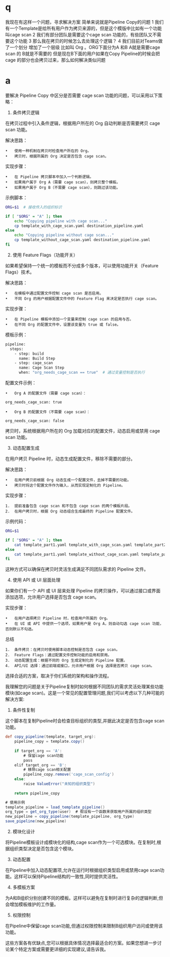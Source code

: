 # q 
我现在有这样一个问题，寻求解决方案
简单来说就是Pipeline Copy的问题
1 我们有一个Template是给所有用户作为拷贝来源的，但是这个模版中比如有一个功能叫cage scan
2 我们有部分团队是需要这个cage scan 功能的，有些团队又不需要这个功能
3 那么我在拷贝的时候怎么去处理这个逻辑？
4 我们目前对Teams做了一个划分 增加了一个层级 比如叫 Org 。ORG下面分为A 和B 
A就是需要cage scan 的 B就是不需要的
但是现在B下面的用户如果在Copy Pipeline的时候会把cage 的部分也会拷贝过来，那么如何解决类似问题
# a
要解决 Pipeline Copy 中区分是否需要 cage scan 功能的问题，可以采用以下策略：

1. 条件拷贝逻辑

在拷贝过程中引入条件逻辑，根据用户所在的 Org 自动判断是否需要拷贝 cage scan 功能。

解决思路：

	•	使用一种机制在拷贝时检查用户所在的 Org。
	•	拷贝时，根据所属的 Org 决定是否包含 cage scan。

实现步骤：

	•	在 Pipeline 拷贝脚本中加入一个判断逻辑。
	•	如果用户属于 Org A（需要 cage scan），则拷贝整个模板。
	•	如果用户属于 Org B（不需要 cage scan），则跳过该功能。

示例脚本：
```bash
ORG=$1  # 接收传入的组织标识

if [ "$ORG" = "A" ]; then
    echo "Copying pipeline with cage scan..."
    cp template_with_cage_scan.yaml destination_pipeline.yaml
else
    echo "Copying pipeline without cage scan..."
    cp template_without_cage_scan.yaml destination_pipeline.yaml
fi
```
2. 使用 Feature Flags（功能开关）

如果希望保持一个统一的模板而不分成多个版本，可以使用功能开关（Feature Flags）技术。

解决思路：

	•	在模板中通过配置文件控制 cage scan 是否启用。
	•	不同 Org 的用户根据配置文件中的 Feature Flag 来决定是否执行 cage scan。

实现步骤：

	•	在 Pipeline 模板中添加一个变量来控制 cage scan 的启用与否。
	•	在不同 Org 的配置文件中，设置该变量为 true 或 false。

模板示例：
```bash
pipeline:
  steps:
    - step: build
      name: Build Step
    - step: cage_scan
      name: Cage Scan Step
      when: "org_needs_cage_scan == true"  # 通过变量控制是否执行
```
配置文件示例：

	•	Org A 的配置文件（需要 cage scan）：
```
org_needs_cage_scan: true
```

	•	Org B 的配置文件（不需要 cage scan）：
```
org_needs_cage_scan: false
```


拷贝时，系统根据用户所在的 Org 加载对应的配置文件，动态启用或禁用 cage scan 功能。

3. 动态配置生成

在用户拷贝 Pipeline 时，动态生成配置文件，移除不需要的部分。

解决思路：

	•	在用户拷贝前根据 Org 动态生成一个配置文件，去掉不需要的功能。
	•	拷贝时将这个配置文件作为输入，从而实现定制化的 Pipeline。

实现步骤：

	1.	提前准备包含 cage scan 和不包含 cage scan 的两个模板片段。
	2.	在用户拷贝时，根据 Org 动态组合生成最终的 Pipeline 配置文件。

示例代码：
```bash
ORG=$1

if [ "$ORG" = "A" ]; then
    cat template_part1.yaml template_with_cage_scan.yaml template_part2.yaml > final_pipeline.yaml
else
    cat template_part1.yaml template_without_cage_scan.yaml template_part2.yaml > final_pipeline.yaml
fi
```
这种方式可以确保在拷贝时灵活生成满足不同团队需求的 Pipeline 文件。

4. 使用 API 或 UI 层面处理

如果你们有一个 API 或 UI 层来处理 Pipeline 的拷贝操作，可以通过接口或界面添加选项，允许用户选择是否包含 cage scan。

实现步骤：

	•	在用户选择拷贝 Pipeline 时，检查用户所属的 Org。
	•	在 UI 或 API 中提供一个选项，如果用户是 Org A，则自动勾选 cage scan 功能，否则默认不勾选。

总结

	1.	条件拷贝：在拷贝时使用脚本动态控制是否包含 cage scan。
	2.	Feature Flags：通过配置文件控制功能的启用和禁用。
	3.	动态配置生成：根据不同的 Org 生成定制化的 Pipeline 配置。
	4.	API/UI 选择：通过前端或接口，允许用户根据 Org 选择是否拷贝 cage scan。

选择合适的方案，取决于你们系统的架构和操作流程。

我理解您的问题是关于Pipeline复制时如何根据不同团队的需求灵活处理某些功能模块(如cage scan)。这是一个常见的配置管理问题,我们可以考虑以下几种可能的解决方案:

1. 条件性复制​​​​​​​​​​​​​​​​

这个脚本在复制Pipeline时会检查目标组织的类型,并据此决定是否包含cage scan功能。

```groovy
def copy_pipeline(template, target_org):
    pipeline_copy = template.copy()
    
    if target_org == 'A':
        # 保留cage scan功能
        pass
    elif target_org == 'B':
        # 移除cage scan相关配置
        pipeline_copy.remove('cage_scan_config')
    else:
        raise ValueError("未知的组织类型")
    
    return pipeline_copy

# 使用示例
template_pipeline = load_template_pipeline()
org_type = get_org_type(user)  # 假设有一个函数来获取用户所属的组织类型
new_pipeline = copy_pipeline(template_pipeline, org_type)
save_pipeline(new_pipeline)
```

2. 模块化设计

将Pipeline模板设计成模块化的结构,cage scan作为一个可选模块。在复制时,根据组织类型决定是否包含这个模块。

3. 动态配置

在Pipeline中加入动态配置项,允许在运行时根据组织类型启用或禁用cage scan功能。这样可以保持Pipeline结构的一致性,同时提供灵活性。

4. 多模板方案

为A和B组织分别创建不同的模板。这样可以避免在复制时进行复杂的逻辑判断,但会增加模板维护的工作量。

5. 权限控制

在Pipeline中保留cage scan功能,但通过权限控制来限制B组织用户访问或使用该功能。

这些方案各有优缺点,您可以根据具体情况选择最适合的方案。如果您想进一步讨论某个特定方案或需要更详细的实现建议,请告诉我。​​​​​​​​​​​​​​​​
